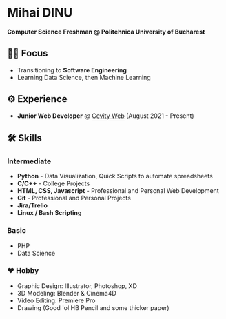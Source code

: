 # Mihai DINU

**Computer Science Freshman @ Politehnica University of Bucharest**

## 👨‍🔬 Focus
- Transitioning to **Software Engineering**
- Learning Data Science, then Machine Learning

## ⚙️ Experience
- **Junior Web Developer** @ [Cevity Web](https://cevity.ro) (August 2021 - Present)



## 🛠️ Skills
### Intermediate
- **Python** - Data Visualization, Quick Scripts to automate spreadsheets
- **C/C++** - College Projects
- **HTML, CSS, Javascript** - Professional and Personal Web Development
- **Git** - Professional and Personal Projects
- **Jira/Trello**
- **Linux / Bash Scripting**

### Basic
- PHP
- Data Science

### ❤️ Hobby
- Graphic Design: Illustrator, Photoshop, XD
- 3D Modeling: Blender & Cinema4D
- Video Editing: Premiere Pro
- Drawing (Good 'ol HB Pencil and some thicker paper)
